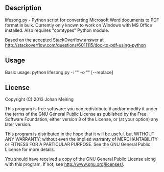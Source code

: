## Description
lifesong.py - Python script for converting Microsoft Word documents
to PDF format in bulk.  Currently only known to work on Windows
with MS Office installed.  Also requires "comtypes" Python module.

Based on the accepted StackOverflow answer at
http://stackoverflow.com/questions/6011115/doc-to-pdf-using-python

## Usage
Basic usage: python lifesong.py -i "<indir>" -o "<outdir>" [--replace]

## License
Copyright (C) 2013  Johan Meiring

This program is free software: you can redistribute it and/or modify
it under the terms of the GNU General Public License as published by
the Free Software Foundation, either version 3 of the License, or
(at your option) any later version.

This program is distributed in the hope that it will be useful,
but WITHOUT ANY WARRANTY; without even the implied warranty of
MERCHANTABILITY or FITNESS FOR A PARTICULAR PURPOSE.  See the
GNU General Public License for more details.

You should have received a copy of the GNU General Public License
along with this program.  If not, see <http://www.gnu.org/licenses/>.
